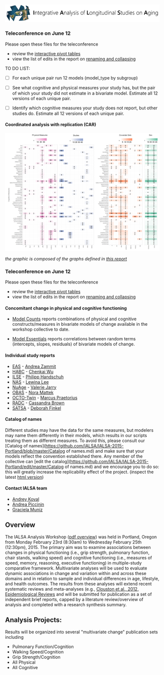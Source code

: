 
[![logl](libs/images/ialsa_long.png)](http://www.ialsa.org/)

### Teleconference on June 12

Please open these files for the teleconference  
- review the [interactive pivot tables](http://shiny.ouhsc.edu/IALSA-2015-Portland/shiny/pivotTable)  
- view the list of edits in the report on [renaming and collapsing](http://htmlpreview.github.io/?https://github.com/IALSA/IALSA-2015-Portland/blob/master/reports/rename_collapse/Track_renaming.html)  

TO DO LIST:  
 - [ ] For each unique pair run 12 models (model_type by subgroup)
 - [ ] See what cognitive and physical measures your study has, but the pair of which your study did not estimate in a bivariate model. Estimate all 12 versions of each unique pair. 
 - [ ] Identify which cognitive measures your study does not report, but other studies do.  Estimate all 12 versions of each unique pair. 


#### Coordinated analysis with replication (CAR)
[![prototype](./reports/overlap_search_graphs/figure_overlap/combine_panels-01.png)](https://raw.githubusercontent.com/IALSA/IALSA-2015-Portland/master/reports/overlap_search_graphs/figure_overlap/combine_panels-01.png)

*the graphic is composed of the graphs defined in [this report](http://htmlpreview.github.io/?https://github.com/IALSA/IALSA-2015-Portland/blob/master/reports/overlap_search_graphs/VisualizingOverlap.html)*

### Teleconference on June 12

Please open these files for the teleconference  
- review the [interactive pivot tables](shiny.ouhsc.edu/IALSA-2015-Portland/shiny/pivotTable)  
- view the list of edits in the report on [renaming and collapsing](https://github.com/IALSA/IALSA-2015-Portland/blob/master/reports/rename_collapse/Track_renaming.md)  

#### Concomitant change in physical and cognitive functioning

-  [Model Counts](http://htmlpreview.github.io/?https://github.com/IALSA/IALSA-2015-Portland/blob/master/reports/counts.html) reports combinations of physical and cognitive constructs/measures in bivariate models of change available in the workshop collective to date. 


- [Model Essentials](http://htmlpreview.github.io/?https://github.com/IALSA/IALSA-2015-Portland/blob/master/reports/essentials.html) reports correlations between random terms (intercepts, slopes, residuals) of bivariate models of change. 

#### Individual study reports

- [EAS](http://htmlpreview.github.io/?https://github.com/IALSA/IALSA-2015-Portland/blob/master/reports/individual/eas.html) - [Andrea Zammit](mailto:Andrea.Zammit@einstein.yu.edu)
- [HABC](http://htmlpreview.github.io/?https://github.com/IALSA/IALSA-2015-Portland/blob/master/reports/individual/habc.html) - [Chenkai Wu](mailto:chenkai.wu2010@gmail.com) 
- [ILSE](http://htmlpreview.github.io/?https://github.com/IALSA/IALSA-2015-Portland/blob/master/reports/individual/ilse.html) - [Philipp Handschuh](mailto:philipp.handschuh@uni-ulm.de)
- [NAS](http://htmlpreview.github.io/?https://github.com/IALSA/IALSA-2015-Portland/blob/master/reports/individual/nas.html) - [Lewina Lee](mailto:lewina@bu.edu)
- [NuAge](http://htmlpreview.github.io/?https://github.com/IALSA/IALSA-2015-Portland/blob/master/reports/individual/nuage.html) - [Valerie Jarry ](mailto:valerie.jarry@umontreal.ca )
- [OBAS](http://htmlpreview.github.io/?https://github.com/IALSA/IALSA-2015-Portland/blob/master/reports/individual/obas.html) - [Nora Mattek](mailto:mattekn@ohsu.edu) 
- [OCTO-Twin](http://htmlpreview.github.io/?https://github.com/IALSA/IALSA-2015-Portland/blob/master/reports/individual/octo.html) - [Marcus Praetorius](mailto:marcus.praetorius@psy.gu.se)
- [RADC](http://htmlpreview.github.io/?https://github.com/IALSA/IALSA-2015-Portland/blob/master/reports/individual/radc.html) - [Cassandra Brown](mailto:clb@uvic.ca)
- [SATSA](http://htmlpreview.github.io/?https://github.com/IALSA/IALSA-2015-Portland/blob/master/reports/individual/satsa.html) - [Deborah Finkel](mailto:dfinkel@ius.edu)


#### Catalog of names  
  Different studies may have the data for the same measures, but modelers may name them differently in their models, which results in our scripts treating them as different measures. To avoid this, please consult our [Catalog of names](https://github.com/IALSA/IALSA-2015-Portland/blob/master/Catalog of names.md) and make sure that your models reflect the convention established there. Any member of the collective can [edit the catalog](https://github.com/IALSA/IALSA-2015-Portland/edit/master/Catalog of names.md) and we encourage you to do so: this will greatly increase the replicability effect of the project. (inspect the latest [html version](http://htmlpreview.github.io/?https://github.com/IALSA/IALSA-2015-Portland/blob/master/Catalog_of_names.html)) 
  


#### Contact IALSA team

 - [Andrey Koval](mailto:andkov@uvic.ca)  
 - [Andrea Piccinin](mailto:piccinin@uvic.ca)   
 - [Graciela Muniz](mailto:gm299@cam.ac.uk)  


## Overview

The IALSA Analysis Workshop ([pdf overview](https://www.dropbox.com/s/a8zmh70ybedyec6/IALSA%20Feb%202015%20Workshop%20Overview.pdf?dl=0)) was  held in Portland, Oregon from Monday February 23rd (8:30am) to Wednesday February 25th (12:30pm), 2015. The primary aim was to examine associations between changes in physical functioning (i.e., grip strength, pulmonary function, chair stands, walking speed) and cognitive functioning (i.e., measures of speed, memory, reasoning, executive functioning) in multiple-study comparative framework. Multivariate analyses will be used to evaluate dynamic associations in change and variation within and across these domains and in relation to sample and individual differences in age, lifestyle, and health outcomes. The results from these analyses will extend recent systematic reviews and meta-analyses (e.g., [Clouston et al., 2012, Epidemiological Reviews](https://www.dropbox.com/s/vfe7u2ez5oxp3ev/Clouston_2013_Epidemiol%20Rev.pdf?dl=0) and will be submitted for publication as a set of independent brief reports, capped by a literature review/overview of analysis and completed with a research synthesis summary.

## Analysis Projects: 
Results will be organized into several "multivariate change" publication sets including
* Pulmonary Function/Cognition
* Walking Speed/Cognition
* Grip Strength/Cognition
* All Physical
* All Cognitive

